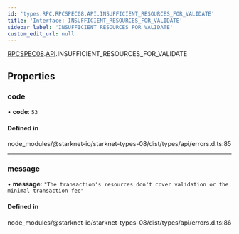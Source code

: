 ```yaml
---
id: 'types.RPC.RPCSPEC08.API.INSUFFICIENT_RESOURCES_FOR_VALIDATE'
title: 'Interface: INSUFFICIENT_RESOURCES_FOR_VALIDATE'
sidebar_label: 'INSUFFICIENT_RESOURCES_FOR_VALIDATE'
custom_edit_url: null
---
```


[RPCSPEC08](../namespaces/types.RPC.RPCSPEC08.md).[API](../namespaces/types.RPC.RPCSPEC08.API.md).INSUFFICIENT_RESOURCES_FOR_VALIDATE

## Properties

### code

• **code**: `53`

#### Defined in

node_modules/@starknet-io/starknet-types-08/dist/types/api/errors.d.ts:85

---

### message

• **message**: `"The transaction's resources don't cover validation or the minimal transaction fee"`

#### Defined in

node_modules/@starknet-io/starknet-types-08/dist/types/api/errors.d.ts:86
